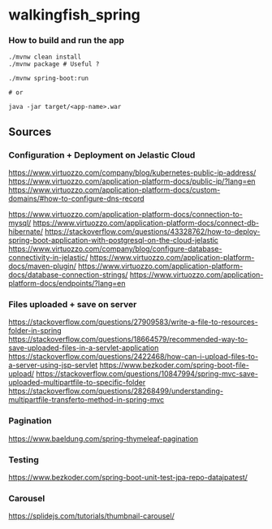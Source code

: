 # walkingfish_spring

### How to build and run the app

```
./mvnw clean install
./mvnw package # Useful ?

./mvnw spring-boot:run

# or

java -jar target/<app-name>.war
```

## Sources
### Configuration + Deployment on Jelastic Cloud

https://www.virtuozzo.com/company/blog/kubernetes-public-ip-address/
https://www.virtuozzo.com/application-platform-docs/public-ip/?lang=en
https://www.virtuozzo.com/application-platform-docs/custom-domains/#how-to-configure-dns-record

https://www.virtuozzo.com/application-platform-docs/connection-to-mysql/
https://www.virtuozzo.com/application-platform-docs/connect-db-hibernate/
https://stackoverflow.com/questions/43328762/how-to-deploy-spring-boot-application-with-postgresql-on-the-cloud-jelastic
https://www.virtuozzo.com/company/blog/configure-database-connectivity-in-jelastic/
https://www.virtuozzo.com/application-platform-docs/maven-plugin/
https://www.virtuozzo.com/application-platform-docs/database-connection-strings/
https://www.virtuozzo.com/application-platform-docs/endpoints/?lang=en

### Files uploaded + save on server
https://stackoverflow.com/questions/27909583/write-a-file-to-resources-folder-in-spring
https://stackoverflow.com/questions/18664579/recommended-way-to-save-uploaded-files-in-a-servlet-application
https://stackoverflow.com/questions/2422468/how-can-i-upload-files-to-a-server-using-jsp-servlet
https://www.bezkoder.com/spring-boot-file-upload/
https://stackoverflow.com/questions/10847994/spring-mvc-save-uploaded-multipartfile-to-specific-folder
https://stackoverflow.com/questions/28268499/understanding-multipartfile-transferto-method-in-spring-mvc

### Pagination
https://www.baeldung.com/spring-thymeleaf-pagination

### Testing
https://www.bezkoder.com/spring-boot-unit-test-jpa-repo-datajpatest/

### Carousel
https://splidejs.com/tutorials/thumbnail-carousel/